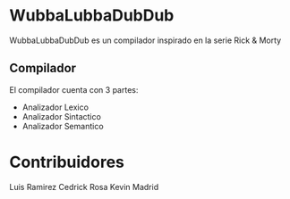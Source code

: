 # WubbaLubbaDubDub

WubbaLubbaDubDub es un compilador inspirado en la serie Rick & Morty

## Compilador

El compilador cuenta con 3 partes:

- Analizador Lexico
- Analizador Sintactico
- Analizador Semantico

# Contribuidores

Luis Ramirez
Cedrick Rosa
Kevin Madrid
